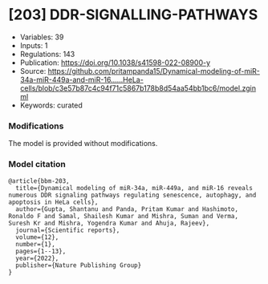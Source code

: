 # \[203\] DDR-SIGNALLING-PATHWAYS

 - Variables: 39
 - Inputs: 1
 - Regulations: 143
 - Publication: https://doi.org/10.1038/s41598-022-08900-y
 - Source: https://github.com/pritampanda15/Dynamical-modeling-of-miR-34a-miR-449a-and-miR-16......HeLa-cells/blob/c3e57b87c4c94f71c5867b178b8d54aa54bb1bc6/model.zginml
 - Keywords: curated


### Modifications

The model is provided without modifications.

### Model citation

```
@article{bbm-203,
  title={Dynamical modeling of miR-34a, miR-449a, and miR-16 reveals numerous DDR signaling pathways regulating senescence, autophagy, and apoptosis in HeLa cells},
  author={Gupta, Shantanu and Panda, Pritam Kumar and Hashimoto, Ronaldo F and Samal, Shailesh Kumar and Mishra, Suman and Verma, Suresh Kr and Mishra, Yogendra Kumar and Ahuja, Rajeev},
  journal={Scientific reports},
  volume={12},
  number={1},
  pages={1--13},
  year={2022},
  publisher={Nature Publishing Group}
}
```

